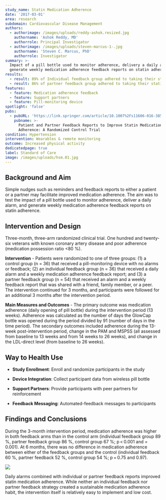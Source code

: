 ```yaml
---
study_name: Statin Medication Adherence
date: '2017-03-01'
area: research
subdomain: Cardiovascular Disease Management
authors:
  - authorimage: /images/uploads/reddy-ashok.resized.jpg
    authorname: 'Ashok Reddy, MD'
    authorrole: Principal Investigator
  - authorimage: /images/uploads/steven-marcus-1-.jpg
    authorname: 'Steven C. Marcus, PhD'
    authorrole: Investigator
summary: >-
  Impact of a pill bottle used to monitor adherence, delivery a daily alarm, and
  generate weekly medication adherence feedback reports on statin adherence.
results:
  - result: 89% of Individual feedback group adhered to taking their statin medication
  - result: 86% of partner feedback group adhered to taking their statin medication
features:
  - feature: Medication adherence feedback
  - feature: Support partners
  - feature: Pill-monitoring device
spotlight: 'false'
pubs:
  - pubURL: 'https://link.springer.com/article/10.1007%2Fs11606-016-3858-0'
    pubname: >-
      Patient and Partner Feedback Reports to Improve Statin Medication
      Adherence: A Randomized Control Trial
condition: Hypertension
intervention: Wearables & remote monitoring
outcome: Increased physical activity
dedicatedpage: true
label: Standard of Care 
image: /images/uploads/hsm.01.jpg
---
```

## Background and Aim

Simple nudges such as reminders and feedback reports to either a patient or a partner may facilitate improved medication adherence. The aim was to test the impact of a pill bottle used to monitor adherence, deliver a daily alarm, and generate weekly medication adherence feedback reports on statin adherence.

## Intervention and Design

Three-month, three-arm randomized clinical trial. One hundred and twenty-six veterans with known coronary artery disease and poor adherence (medication possession ratio <80 %).

**Intervention** - Patients were randomized to one of three groups: (1) a control group (n = 36) that received a pill-monitoring device with no alarms or feedback; (2) an individual feedback group (n = 36) that received a daily alarm and a weekly medication adherence feedback report; and (3) a partner feedback group (n = 54) that received an alarm and a weekly feedback report that was shared with a friend, family member, or a peer. The intervention continued for 3 months, and participants were followed for an additional 3 months after the intervention period.

**Main Measures and Outcomes** - The primary outcome was medication adherence (daily opening of pill bottle) during the intervention period (13 weeks). Adherence was calculated as the number of days the GlowCap bottle was opened during the period divided by 91 (number of days in the time period). The secondary outcomes included adherence during the 13-week post-intervention period, change in the PAM and MSPSS (all assessed from baseline to 13 weeks and from 14 weeks to 26 weeks), and change in the LDL-direct level (from baseline to 26 weeks). 

## Way to Health Use

- **Study Enrollment**: Enroll and randomize participants in the study

- **Device Integration**: Collect participant data from wireless pill bottle

- **Support Partners**: Provide participants with peer partners for reinforcement 

- **Feedback Messaging**: Automated-feedback messages to participants

## Findings and Conclusions

During the 3-month intervention period, medication adherence was higher in both feedback arms than in the control arm (individual feedback group 89 %, partner feedback group 86 %, control group 67 %; p < 0.001 and = 0.001). At 6 months, there was no difference in medication adherence between either of the feedback groups and the control (individual feedback 60 %, partner feedback 52 %, control group 54 %; p = 0.75 and 0.97).

![](/images/uploads/screen-shot-2018-08-30-at-8.49.36-pm.png)

Daily alarms combined with individual or partner feedback reports improved statin medication adherence. While neither an individual feedback nor partner feedback strategy created a sustainable medication adherence habit, the intervention itself is relatively easy to implement and low cost.
